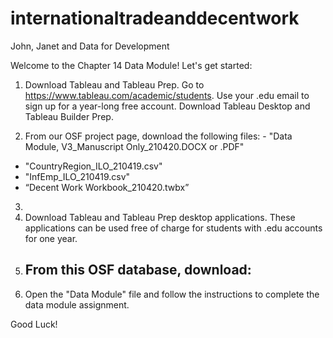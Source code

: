# internationaltradeanddecentwork
John, Janet and Data for Development

Welcome to the Chapter 14 Data Module! Let's get started: 

1. Download Tableau and Tableau Prep. 
    Go to https://www.tableau.com/academic/students. 
    Use your .edu email to sign up for a year-long free account. 
    Download Tableau Desktop and Tableau Builder Prep. 

2. From our OSF project page, download the following files: - "Data Module, V3_Manuscript Only_210420.DOCX or .PDF"
- "CountryRegion_ILO_210419.csv"
- "InfEmp_ILO_210419.csv"
- “Decent Work Workbook_210420.twbx”

3. 
1. Download Tableau and Tableau Prep desktop applications. These applications can be used free of charge for students with .edu accounts for one year.
2. From this OSF database, download:
    - 
3. Open the "Data Module" file and follow the instructions to complete the data module assignment.

Good Luck!